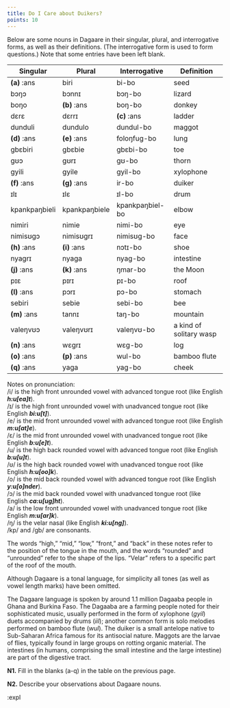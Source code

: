 ```yaml
---
title: Do I Care about Duikers? 
points: 10
---
```


Below are some nouns in Dagaare in their singular, plural, and interrogative forms, as well as their definitions. (The interrogative form is used to form questions.) Note that some entries have been left blank.


|Singular| Plural| Interrogative| Definition|
|-|-|-|-|
|**(a)** :ans | biri | bi-bo | seed|
|bɔŋɔ | bɔnnɪ | bɔŋ-bo | lizard|
|boŋo | **(b)** :ans | boŋ-bo | donkey|
|dɛrɛ | dɛrrɪ | **(c)** :ans | ladder|
|dunduli | dundulo | dundul-bo | maggot|
|**(d)** :ans | **(e)** :ans | foloŋfug-bo | lung|
|gbɛbiri | gbɛbie | gbɛbi-bo | toe|
|gʊɔ | gʊrɪ | gʊ-bo | thorn|
|gyili | gyile | gyil-bo | xylophone|
|**(f)** :ans | **(g)** :ans | ir-bo | duiker|
|ɪlɪ | ɪlɛ | ɪl-bo | drum|
|kpankpaŋbieli | kpankpaŋbiele | kpankpaŋbiel-bo | elbow|
|nimiri | nimie | nimi-bo | eye|
|nimisʊgɔ | nimisʊgrɪ | nimisʊg-bo | face|
|**(h)** :ans | **(i)** :ans | nɔtɪ-bo | shoe|
|nyagrɪ | nyaga | nyag-bo | intestine|
|**(j)** :ans | **(k)** :ans | ŋmar-bo | the Moon|
|pɪɛ | pɪrɪ | pɪ-bo | roof|
|**(l)** :ans | pɔrɪ | pɔ-bo | stomach|
|sebiri | sebie | sebi-bo | bee|
|**(m)** :ans | tannɪ | taŋ-bo | mountain|
|valeŋvʊɔ | valeŋvʊrɪ | valeŋvʊ-bo | a kind of solitary wasp|
|**(n)** :ans | wɛgrɪ | wɛg-bo | log|
|**(o)** :ans | **(p)** :ans | wul-bo | bamboo flute|
|**(q)** :ans | yaga | yag-bo | cheek|

Notes on pronunciation:
<br>/i/ is the high front unrounded vowel with advanced tongue root (like English ***h:u[ea]t***).
<br>/ɪ/ is the high front unrounded vowel with unadvanced tongue root (like English ***bi:u[t]***).
<br>/e/ is the mid front unrounded vowel with advanced tongue root (like English ***m:u[at]e***).
<br>/ɛ/ is the mid front unrounded vowel with unadvanced tongue root (like English ***b:u[e]t***).
<br>/u/ is the high back rounded vowel with advanced tongue root (like English ***b:u[u]t***).
<br>/ʊ/ is the high back rounded vowel with unadvanced tongue root (like English ***h:u[oo]k***).
<br>/o/ is the mid back rounded vowel with advanced tongue root (like English ***y:u[o]nder***).
<br>/ɔ/ is the mid back rounded vowel with unadvanced tongue root (like English ***ca:u[ug]ht***).
<br>/a/ is the low front unrounded vowel with unadvanced tongue root (like English ***m:u[ar]k***).
<br>/ŋ/ is the velar nasal (like English ***ki:u[ng]***).
<br>/kp/ and /gb/ are consonants.

The words “high,” “mid,” “low,” “front,” and “back” in these notes refer to the position of the tongue in the
mouth, and the words “rounded” and “unrounded” refer to the shape of the lips. “Velar” refers to a specific
part of the roof of the mouth.

Although Dagaare is a tonal language, for simplicity all tones (as well as vowel length marks) have been
omitted.

The Dagaare language is spoken by around 1.1 million Dagaaba people in Ghana and Burkina Faso. The
Dagaaba are a farming people noted for their sophisticated music, usually performed in the form of xylophone (*gyil*) duets accompanied by drums (*iil*); another common form is solo melodies performed on bamboo
flute (*wul*). The duiker is a small antelope native to Sub-Saharan Africa famous for its antisocial nature. Maggots are the larvae of flies, typically found in large groups on rotting organic material. The intestines (in humans, comprising the small intestine and the large intestine) are part of the digestive tract.

**N1.** Fill in the blanks (a-q) in the table on the previous page.

**N2.** Describe your observations about Dagaare nouns.

:expl

